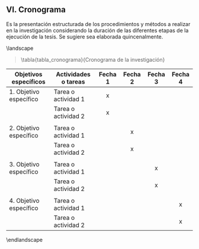 ## VI. Cronograma

Es la presentación estructurada de los procedimientos y métodos a realizar en la 
investigación considerando la duración de las diferentes etapas de la ejecución de la 
tesis. Se sugiere sea elaborada quincenalmente.

\landscape

> \tabla{tabla_cronograma}{Cronograma de la investigación}

| Objetivos específicos | Actividades o tareas | Fecha 1 | Fecha 2 | Fecha 3 | Fecha 4
| - | - | :-: | :-: | :-: | :-:
| 1. Objetivo específico | Tarea o actividad 1 | x
| | Tarea o actividad 2 | x
| |
| 2. Objetivo específico | Tarea o actividad 1 | | x
| | Tarea o actividad 2 | | x
| |
| 3. Objetivo específico | Tarea o actividad 1 | | | x
| | Tarea o actividad 2 | | | x
| |
| 4. Objetivo específico | Tarea o actividad 1 | | | | x
| | Tarea o actividad 2 | | | | x

\endlandscape
